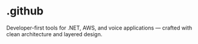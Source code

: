 # .github
Developer-first tools for .NET, AWS, and voice applications — crafted with clean architecture and layered design.
